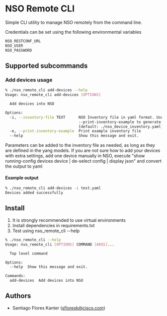 # NSO Remote CLI

Simple CLI utility to manage NSO remotely from the command line.

Credentials can be set using the following environmental variables

```bash
NSO_RESTCONF_URL 
NSO_USER 
NSO_PASSWORD
```

## Supported subcommands

### Add devices usage

```bash
% ./nso_remote_cli add-devices --help
Usage: nso_remote_cli add-devices [OPTIONS]

  Add devices into NSO

Options:
  -i, --inventory-file TEXT      NSO Inventory file in yaml format. Use
                                 --print-inventory-example to generate one
                                 [default: ./nso_device_inventory.yaml]
  -e, --print-inventory-example  Print example inventory file
  --help                         Show this message and exit.
```

Parameters can be added to the inventory file as needed, as long as they are defined in the yang models. If you are 
not sure how to add your devices with extra settings, add one device manually in NSO, 
execute "show running-config devices device <name> | de-select config | display json" and convert the output to yaml

#### Example output

```bash
% ./nso_remote_cli add-devices -i test.yaml
Devices added successfully
```

## Install

1. It is strongly recommended to use virtual environments
2. Install dependencies in requirements.txt
3. Test using nso_remote_cli --help

```bash
% ./nso_remote_cli --help            
Usage: nso_remote_cli [OPTIONS] COMMAND [ARGS]...

  Top level command

Options:
  --help  Show this message and exit.

Commands:
  add-devices  Add devices into NSO
```

## Authors

* Santiago Flores Kanter (sfloresk@cisco.com)

